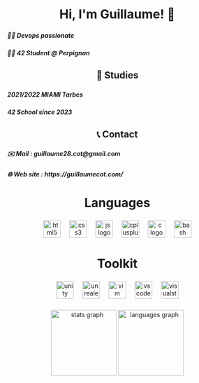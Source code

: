 <h1 align="center">Hi, I'm Guillaume! 👋</h1>

###

<h5 align="left">👨‍💻 Devops passionate</h5>

###

<h5 align="left">👨‍🎓 42 Student @ Perpignan</h5>

###

<h2 align="center">📃 Studies</h2>

###

<h5 align="left">2021/2022 MIAMI Tarbes</h5>
<h5 align="left">42 School since 2023</h5>

###

<h2 align="center">📞 Contact</h2>

###

<h5 align="left">✉️ Mail : guillaume28.cot@gmail.com</h5>
<h5 align="left">🌐 Web site : https://guillaumecot.com/</h5>

###

<h1 align="center">Languages</h1>

###

<div align="center">
  <img src="https://cdn.jsdelivr.net/gh/devicons/devicon/icons/html5/html5-original.svg" height="40" alt="html5 logo"  />
  <img width="12" />
  <img src="https://cdn.jsdelivr.net/gh/devicons/devicon/icons/css3/css3-original.svg" height="40" alt="css3 logo"  />
  <img width="12" />
  <img src="https://cdn.jsdelivr.net/gh/devicons/devicon/icons/javascript/javascript-original.svg" height="40" alt="js logo"  />
  <img width="12" />
  <img src="https://cdn.jsdelivr.net/gh/devicons/devicon/icons/cplusplus/cplusplus-original.svg" height="40" alt="cplusplus logo"  />
  <img width="12" />
  <img src="https://cdn.jsdelivr.net/gh/devicons/devicon/icons/c/c-original.svg" height="40" alt="c logo"  />
  <img width="12" />
  <img src="https://cdn.jsdelivr.net/gh/devicons/devicon/icons/bash/bash-original.svg" height="40" alt="bash logo"  />
</div>

###

<h1 align="center">Toolkit</h1>

###

<div align="center">
  <img src="https://cdn.jsdelivr.net/gh/devicons/devicon/icons/unity/unity-original.svg" height="40" alt="unity logo"  />
  <img width="12"/>
  <img src="https://cdn.jsdelivr.net/gh/devicons/devicon/icons/unrealengine/unrealengine-original.svg" height="40" alt="unrealengine logo"/>
  <img width="12" />
  <img src="https://cdn.jsdelivr.net/gh/devicons/devicon/icons/vim/vim-original.svg" height="40" alt="vim logo"  />
  <img width="12" />
  <img src="https://cdn.jsdelivr.net/gh/devicons/devicon/icons/vscode/vscode-original.svg" height="40" alt="vscode logo"  />
  <img width="12" />
  <img src="https://cdn.jsdelivr.net/gh/devicons/devicon/icons/visualstudio/visualstudio-plain.svg" height="40" alt="visualstudio logo"  />
</div>

###

<div align="center">
  <img src="https://github-readme-stats.vercel.app/api?username=Gcotcot&hide_title=false&hide_rank=false&show_icons=true&include_all_commits=false&count_private=true&disable_animations=false&theme=dark&locale=fr&hide_border=false&order=1&custom_title=Statistiques" height="150" alt="stats graph"  />
  <img src="https://github-readme-stats.vercel.app/api/top-langs?username=Gcotcot&locale=fr&hide_title=false&layout=compact&card_width=320&langs_count=5&theme=dark&hide_border=false&order=2&custom_title=Language" height="150" alt="languages graph"  />
</div>

###
